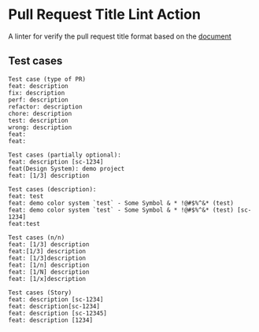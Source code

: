 # Pull Request Title Lint Action
A linter for verify the pull request title format based on the [document](https://www.notion.so/shypyard/Pull-request-code-review-convention-2c1f49d2382f4fa6a030c7db2da6e7ec)

## Test cases
```
Test case (type of PR)
feat: description
fix: description
perf: description
refactor: description
chore: description
test: description
wrong: description
feat: 
feat:

Test cases (partially optional):
feat: description [sc-1234]
feat(Design System): demo project
feat: [1/3] description

Test cases (description):
feat: test
feat: demo color system `test` - Some Symbol & * !@#$%^&* (test)
feat: demo color system `test` - Some Symbol & * !@#$%^&* (test) [sc-1234]
feat:test

Test cases (n/n)
feat: [1/3] description
feat:[1/3] description
feat: [1/3]description
feat: [1/n] description
feat: [1/N] description
feat: [1/x]description

Test cases (Story)
feat: description [sc-1234]
feat: description[sc-1234]
feat: description [sc-12345]
feat: description [1234]
```